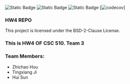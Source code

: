 ![Static Badge](https://img.shields.io/badge/language-python-blue) 
![Static Badge](https://img.shields.io/badge/bsd-2-clause)
![Static Badge](https://img.shields.io/badge/platform-linux-blue)
[![codecov](https://codecov.io/gh/510-s-Mickey/HW1/graph/badge.svg?token=A58M5W2749)]



### HW4 REPO 

This project is licensed under the BSD-2-Clause License. 


### This is HW4 OF CSC 510. Team 3

### Team Members:
- Zhichao Hou
- Tingxiang Ji
- Hui Sun
